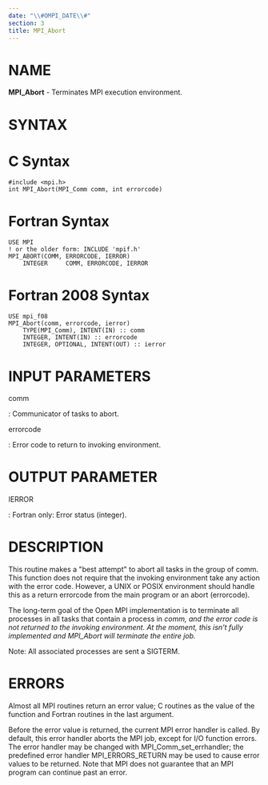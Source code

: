 ```yaml
---
date: "\\#OMPI_DATE\\#"
section: 3
title: MPI_Abort
---
```


NAME
====

**MPI_Abort** - Terminates MPI execution environment.

SYNTAX
======

C Syntax
========

    #include <mpi.h>
    int MPI_Abort(MPI_Comm comm, int errorcode)

Fortran Syntax
==============

    USE MPI
    ! or the older form: INCLUDE 'mpif.h'
    MPI_ABORT(COMM, ERRORCODE, IERROR)
    	INTEGER		COMM, ERRORCODE, IERROR

Fortran 2008 Syntax
===================

    USE mpi_f08
    MPI_Abort(comm, errorcode, ierror)
    	TYPE(MPI_Comm), INTENT(IN) :: comm
    	INTEGER, INTENT(IN) :: errorcode
    	INTEGER, OPTIONAL, INTENT(OUT) :: ierror

INPUT PARAMETERS
================

comm

:   Communicator of tasks to abort.

errorcode

:   Error code to return to invoking environment.

OUTPUT PARAMETER
================

IERROR

:   Fortran only: Error status (integer).

DESCRIPTION
===========

This routine makes a \"best attempt\" to abort all tasks in the group of
comm. This function does not require that the invoking environment take
any action with the error code. However, a UNIX or POSIX environment
should handle this as a return errorcode from the main program or an
abort (errorcode).

The long-term goal of the Open MPI implementation is to terminate all
processes in all tasks that contain a process in *comm, and the error
code is not returned to the invoking environment. At the moment, this
isn\'t fully implemented and MPI_Abort will terminate the entire job.*

Note: All associated processes are sent a SIGTERM.

ERRORS
======

Almost all MPI routines return an error value; C routines as the value
of the function and Fortran routines in the last argument.

Before the error value is returned, the current MPI error handler is
called. By default, this error handler aborts the MPI job, except for
I/O function errors. The error handler may be changed with
MPI_Comm_set_errhandler; the predefined error handler MPI_ERRORS_RETURN
may be used to cause error values to be returned. Note that MPI does not
guarantee that an MPI program can continue past an error.
